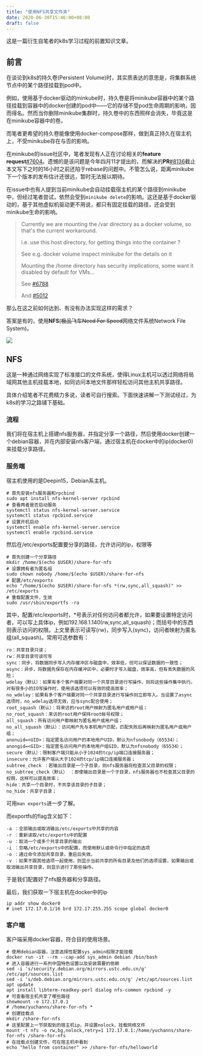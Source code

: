 ```yaml
---
title: "使用NFS共享文件夹"
date: 2020-06-30T15:46:00+08:00
draft: false
---
```

这是一篇衍生自笔者的k8s学习过程的前置知识文章。

## 前言
在谈论到k8s的持久卷(Persistent Volume)时，其实质表达的意思是，将集群系统节点中的某个路径挂载到pod中。

例如，使用基于docker驱动的minkube时，持久卷是将minikube容器中的某个路径挂载到容器中的docker创建的pod中——它的存储不受pod生命周期的影响，因而得名。然而当你删除minikube集群时，持久卷中的东西照样会消失，毕竟这是在minikube容器中的卷。

而笔者更希望的持久卷能像使用docker-compose那样，做到真正持久在宿主机上，不受minikube存在与否的影响。

在minikube的issue社区中，笔者发现有人正在讨论相关的**feature request**[#7604](https://github.com/kubernetes/minikube/issues/7604)。遗憾的是该问题是今年四月11才提出的，而解决的**PR**[#8136](https://github.com/kubernetes/minikube/pull/8136)截止本文写下之时的16小时之前还陷于rebase的问题中。不管怎么说，距离minikube下一个版本的发布估计还很远，暂时无法报以期待。

在issue中也有人提到当前minikube会自动挂载宿主机的某个路径到minikube中，但经过笔者尝试，依然会受到`minikube delete`的影响。这还是基于docker驱动的，基于其他虚拟机驱动更不用说，都只有固定挂载的路径，还会受到minikube生命的影响。
> Currently we are mounting the /var directory as a docker volume, so that's the current workaround.
>
> i.e. use this host directory, for getting things into the container ?
>
> See e.g. docker volume inspect minikube for the details on it
>
> Mounting the /home directory has security implications, some want it disabled by default for VMs...
>
> See [#6788](https://github.com/kubernetes/minikube/issues/6788)
>
> And [#5012](https://github.com/kubernetes/minikube/issues/5012)

那么在这之前如何达到、有没有办法实现这样的需求？

答案是有的，使用**NFS**(~~极品飞车Need For Speed~~网络文件系统Network File System)。

![](/images/need4speed.jpeg)

## NFS
这是一种通过网络实现了标准接口的文件系统，使得Linux主机可以透过网络将局域网其他主机挂载本地，如同访问本地文件那样轻松访问其他主机共享路径。

具体介绍笔者不花费精力多说，读者可自行搜索。下面快速讲解一下测试经过，为k8s的学习之路铺下基础。

### 流程
我们将在宿主机上搭建nfs服务器，并指定分享一个路径，然后使用docker创建一个debian容器，并在内部安装nfs客户端，通过宿主机在docker中的ip(docker0)来挂载分享路径。

### 服务端
宿主机使用的是Deepin15，Debian系主机。

```
# 首先安装nfs服务器和rpcbind
sudo apt install nfs-kernel-server rpcbind
# 查看两者是否启动服务
systemctl status nfs-kernel-server.service
systemctl status rpcbind.service
# 设置开机启动
systemctl enable nfs-kernel-server.service
systemctl enable rpcbind.service
```
然后在/etc/exports配置要分享的路径，允许访问的ip，权限等
```
# 首先创建一个分享路径
mkdir /home/$(echo $USER)/share-for-nfs
# 设置拥有者为匿名组
sudo chown nobody /home/$(echo $USER)/share-for-nfs
# 配置/etc/exports
echo "/home/$(echo $USER)/share-for-nfs *(rw,sync,all_squash)" >> /etc/exports
# 重载配置文件，生效
sudo /usr/sbin/exportfs -ra
```
其中，配置/etc/exports时，*号表示对任何访问者都允许，如果要设置特定访问者，可以写上具体ip，例如192.168.1.140(rw,sync,all_squash)；而括号中的东西则表示访问的权限。上文里表示可读写(rw)，同步写入(sync)，访问者映射为匿名组(all_squash)。常用可选参数有：
```
ro：共享目录只读；
rw：共享目录可读可写
sync：同步，将数据同步写入内存缓冲区与磁盘中，效率低，但可以保证数据的一致性；
async：异步，将数据先保存在内存缓冲区中，必要时才写入磁盘，效率高，但有丢失数据的风险；
wdelay（默认）：如果有多个客户端要对同一个共享目录进行写操作，则将这些操作集中执行。对有很多小的IO写操作时，使用该选项可以有效的提高效率；
no_wdelay：如果有多个客户端要对同一个共享目录进行写操作则立即写入。当设置了async选项时，no_wdelay选项无效，应与sync配合使用；
root_squash（默认）：将来访的root用户映射为匿名用户或用户组；
no_root_squash：来访的root用户保持root帐号权限；
all_squash：所有访问用户都映射为匿名用户或用户组；
no_all_squash（默认）：访问用户先与本机用户匹配，匹配失败后再映射为匿名用户或用户组；
anonuid=<UID>：指定匿名访问用户的本地用户UID，默认为nfsnobody（65534）；
anongid=<GID>：指定匿名访问用户的本地用户组GID，默认为nfsnobody（65534）；
secure（默认）：限制客户端只能从小于1024的tcp/ip端口连接服务器；
insecure：允许客户端从大于1024的tcp/ip端口连接服务器；
subtree_check ：若输出目录是一个子目录，则nfs服务器将检查其父目录的权限；
no_subtree_check（默认） ：即使输出目录是一个子目录，nfs服务器也不检查其父目录的权限，这样可以提高效率；
hide：共享一个目录时，不共享该目录的子目录；
no_hide：共享子目录；
```
可用`man exports`进一步了解。

而exportfs的flag含义如下：
```
-a ：全部输出或取消输出/etc/exports中共享的内容
-r ：重新读取/etc/exports中的配置
-u ：取消一个或多个共享目录的输出
-i ：忽略/etc/exports中的配置，而使用默认或命令行中指定的选项
-o ：通过命令添加共享目录，重启后失效。
-v ：如果不跟其他选项一起使用，则显示当前共享的所有目录及他们的选项设置，如果输出或取消输出共享目录，则显示进行了那些操作。
```
于是我们配置好了nfs服务器和分享路径。

最后，我们获取一下宿主机在docker中的ip
```
ip addr show docker0
# inet 172.17.0.1/16 brd 172.17.255.255 scope global docker0
```

### 客户端
客户端采用docker容器，符合目的使用场景。

```
# 使用debian容器，注意选择性配置sys_admin权限才能挂载
docker run -it --rm --cap-add sys_admin debian /bin/bash
# 进入容器进行一系列中国特色设置以及安装需要的依赖
sed -i 's/security.debian.org/mirrors.ustc.edu.cn/g' /etc/apt/sources.list
sed -i 's/deb.debian.org/mirrors.ustc.edu.cn/g' /etc/apt/sources.list
apt update
apt install libterm-readkey-perl dialog nfs-common rpcbind -y
# 可查看宿主机共享了哪些路径
showmount -e 172.17.0.1
# /home/yuchanns/share-for-nfs *
# 创建挂载点
mkdir /share-for-nfs
# 这里配置上一节获取到的宿主机ip，并设置nolock，挂载网络文件
mount -t nfs -o rw,bg,nolock,retry=1 172.17.0.1:/home/yuchanns/share-for-nfs /share-for-nfs
# 在挂载点创建文件，可在宿主机中看到
echo "hello from container" >> /share-for-nfs/helloworld
```
